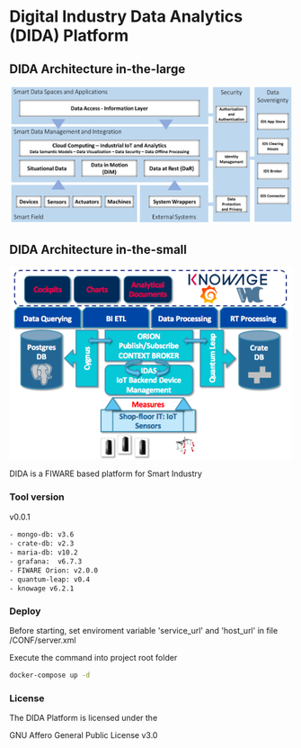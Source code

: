 # Digital Industry Data Analytics (DIDA) Platform

## DIDA Architecture in-the-large
![DIDA in-the-large](docs/images/DIDA_in_the_large.png)
## DIDA Architecture in-the-small
![DIDA in-the-small](docs/images/DIDA-ql.png)

DIDA is a FIWARE based platform for Smart Industry 

### Tool version

v0.0.1
	
	- mongo-db: v3.6
	- crate-db: v2.3
	- maria-db: v10.2
	- grafana:  v6.7.3
	- FIWARE Orion: v2.0.0
	- quantum-leap: v0.4
	- knowage v6.2.1

### Deploy
Before starting, set enviroment variable 'service_url' and 'host_url' in file /CONF/server.xml

Execute the command into project root folder
```sh
docker-compose up -d
```


### License
The DIDA Platform is licensed under the

GNU Affero General Public License v3.0
